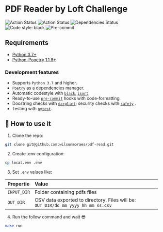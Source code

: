 # PDF Reader by Loft Challenge

<div align="left">


![Action Status](https://github.com/psf/black/workflows/Test/badge.svg)
![Action Status](https://camo.githubusercontent.com/2c8b15a3902bc15c0d1e6d70bbf7a1f0f248e2df4b430e25517c7543233530fb/68747470733a2f2f696d672e736869656c64732e696f2f62616467652f436f7665726167652d3130302532352d627269676874677265656e2e737667)
![Dependencies Status](https://img.shields.io/badge/dependencies-up%20to%20date-brightgreen.svg)
![Code style: black](https://img.shields.io/badge/code%20style-black-000000.svg)
![Pre-commit](https://img.shields.io/badge/pre--commit-enabled-brightgreen?logo=pre-commit&logoColor=white)

</div>


## Requirements
* [Python 3.7+](https://python.org)
* [Python-Pooetry 1.1.8+](https://python-poetry.org/)

### Development features

- Supports `Python 3.7` and higher.
- [`Poetry`](https://python-poetry.org/) as a dependencies manager.
- Automatic codestyle with [`black`](https://github.com/psf/black), [`isort`](https://github.com/timothycrosley/isort).
- Ready-to-use [`pre-commit`](https://pre-commit.com/) hooks with code-formatting.
- Docstring checks with [`darglint`](https://github.com/terrencepreilly/darglint); security checks with [`safety`](https://github.com/pyupio/safety) .
- Testing with [`pytest`](https://docs.pytest.org/en/latest/).

## 🤯 How to use it


1. Clone the repo:

```bash
git clone git@github.com:wilsonmoraes/pdf-read.git
```

2. Create .env configuration:

```bash
cp local.env .env
```

3.  Set `.env` values like:

|             Propertie             |           Value            |
| :------------------------------ | :--------------------------- |
|   `INPUT_DIR`   | Folder containing pdfs files |
|    `OUT_DIR`    |  CSV data exported to directory. Files will be: `OUT_DIR/dd_mm_yyyy_hh_mm_ss.csv` |

4. Run the follow command and wait 😎


```bash
make run
```
